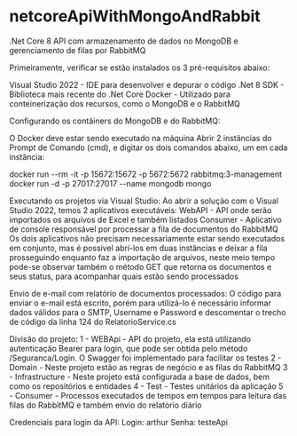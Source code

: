 # netcoreApiWithMongoAndRabbit
.Net Core 8 API com armazenamento de dados no MongoDB e gerenciamento de filas por RabbitMQ

Primeiramente, verificar se estão instalados os 3 pré-requisitos abaixo:

Visual Studio 2022 - IDE para desenvolver e depurar o código
.Net 8 SDK - Biblioteca mais recente do .Net Core
Docker - Utilizado para conteinerização dos recursos, como o MongoDB e o RabbitMQ

Configurando os contâiners do MongoDB e do RabbitMQ:

O Docker deve estar sendo executado na máquina
Abrir 2 instâncias do Prompt de Comando (cmd), e digitar os dois comandos abaixo, um em cada instância:

docker run --rm  -it -p 15672:15672 -p 5672:5672 rabbitmq:3-management
docker run -d -p 27017:27017 --name mongodb mongo


Executando os projetos via Visual Studio:
Ao abrir a solução com o Visual Studio 2022, temos 2 aplicativos executáveis:
WebAPI - API onde serão importados os arquivos de Excel e também listados
Consumer - Aplicativo de console responsável por processar a fila de documentos do RabbitMQ
Os dois aplicativos não precisam necessariamente estar sendo executados em conjunto, mas é possível abrí-los em duas instâncias e deixar a fila prosseguindo enquanto faz a importação de arquivos, neste meio tempo pode-se observar também o método GET que retorna os documentos e seus status, para acompanhar quais estão sendo processados


Envio de e-mail com relatório de documentos processados:
O código para enviar o e-mail está escrito, porém para utilizá-lo é necessário informar dados válidos para o SMTP, Username e Password e descomentar o trecho de código da linha 124 do RelatorioService.cs

Divisão do projeto:
1 - WEBApi - API do projeto, ela está utilizando autenticação Bearer para login, que pode ser obtida pelo método /Seguranca/Login. O Swagger foi implementado para facilitar os testes
2 - Domain - Neste projeto estão as regras de negócio e as filas do RabbitMQ
3 - Infrastructure - Neste projeto está configurada a base de dados, bem como os repositórios e entidades
4 - Test - Testes unitários da aplicação
5 - Consumer - Processos executados de tempos em tempos para leitura das filas do RabbitMQ e também envio do relatório diário

Credenciais para login da API: 
Login: arthur
Senha: testeApi